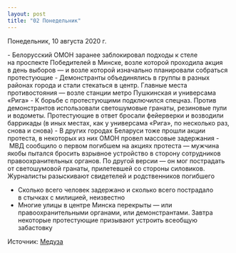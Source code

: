 ```yaml
---
layout: post
title: "02 Понедельник"
---
```


Понедельник, 10 августа 2020 г.

- Белорусский ОМОН заранее заблокировал подходы к стеле на проспекте Победителей в Минске, возле которой проходила акция в день выборов — и возле которой изначально планировали собраться протестующие
- Демонстранты объединялись в группы в разных районах города и стали стекаться в центр. Главные места противостояния — возле станции метро Пушкинская и универсама «Рига»
- К борьбе с протестующими подключился спецназ. Против демонстрантов использовали светошумовые гранаты, резиновые пули и водометы. Протестующие в ответ бросали фейерверки и возводили баррикады (в иных местах, как у универсама «Рига», по несколько раз, снова и снова) 
- В других городах Беларуси тоже прошли акции протеста, в некоторых из них ОМОН провел массовые задержания
- МВД сообщило о первом погибшем на акциях протеста — мужчина якобы пытался бросить взрывное устройство в сторону сотрудников правоохранительных органов. По другой версии — он мог пострадать от светошумовой гранаты, прилетевшей со стороны силовиков. Журналисты разыскивают свидетелей и родственников погибшего
- Сколько всего человек задержано и сколько всего пострадало в стычках с милицией, неизвестно
- Многие улицы в центре Минска перекрыты — или правоохранительными органами, или демонстрантами. Завтра некоторые протестующие призывают устроить всеобщую забастовку

Источник: [Медуза](https://t.me/meduzalive/30323)
